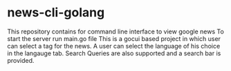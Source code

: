 # news-cli-golang
This repository contains for command line interface to view google news
To start the server run main.go file
This is a gocui based project in which user can select a tag for the news.
A user can select the language of his choice in the langauge tab.
Search Queries are also supported and a search bar is provided.
